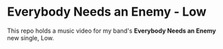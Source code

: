 # Everybody Needs an Enemy - Low

This repo holds a music video for my band's **Everybody Needs an Enemy** new single, Low.
